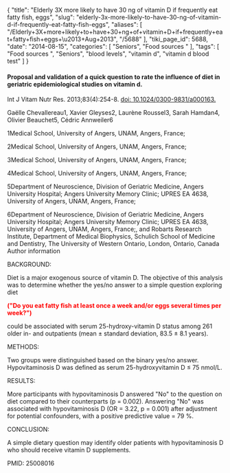 {
    "title": "Elderly 3X more likely to have 30 ng of vitamin D if frequently eat fatty fish, eggs",
    "slug": "elderly-3x-more-likely-to-have-30-ng-of-vitamin-d-if-frequently-eat-fatty-fish-eggs",
    "aliases": [
        "/Elderly+3X+more+likely+to+have+30+ng+of+vitamin+D+if+frequently+eat+fatty+fish+eggs+\u2013+Aug+2013",
        "/5688"
    ],
    "tiki_page_id": 5688,
    "date": "2014-08-15",
    "categories": [
        "Seniors",
        "Food sources "
    ],
    "tags": [
        "Food sources ",
        "Seniors",
        "blood levels",
        "vitamin d",
        "vitamin d blood test"
    ]
}


#### Proposal and validation of a quick question to rate the influence of diet in geriatric epidemiological studies on vitamin d.

Int J Vitam Nutr Res. 2013;83(4):254-8. [doi: 10.1024/0300-9831/a000163.](https://doi.org/10.1024/0300-9831/a000163.)

Gaëlle Chevallereau1, Xavier Gleyses2, Laurène Roussel3, Sarah Hamdan4, Olivier Beauchet5, Cédric Annweiler6

1Medical School, University of Angers, UNAM, Angers, France;

2Medical School, University of Angers, UNAM, Angers, France;

3Medical School, University of Angers, UNAM, Angers, France;

4Medical School, University of Angers, UNAM, Angers, France;

5Department of Neuroscience, Division of Geriatric Medicine, Angers University Hospital; Angers University Memory Clinic; UPRES EA 4638, University of Angers, UNAM, Angers, France;

6Department of Neuroscience, Division of Geriatric Medicine, Angers University Hospital; Angers University Memory Clinic; UPRES EA 4638, University of Angers, UNAM, Angers, France;, and Robarts Research Institute, Department of Medical Biophysics, Schulich School of Medicine and Dentistry, The University of Western Ontario, London, Ontario, Canada Author information

BACKGROUND:

Diet is a major exogenous source of vitamin D. The objective of this analysis was to determine whether the yes/no answer to a simple question exploring diet 

 **<span style="color:#F00;">("Do you eat fatty fish at least once a week and/or eggs several times per week?")</span>**  

could be associated with serum 25-hydroxy-vitamin D status among 261 older in- and outpatients (mean ± standard deviation, 83.5 ± 8.1 years).

METHODS:

Two groups were distinguished based on the binary yes/no answer. Hypovitaminosis D was defined as serum 25-hydroxyvitamin D ≤ 75 nmol/L.

RESULTS:

More participants with hypovitaminosis D answered "No" to the question on diet compared to their counterparts (p = 0.002). Answering "No" was associated with hypovitaminosis D (OR = 3.22, p = 0.001) after adjustment for potential confounders, with a positive predictive value = 79 %.

CONCLUSION:

A simple dietary question may identify older patients with hypovitaminosis D who should receive vitamin D supplements.

PMID: 25008016